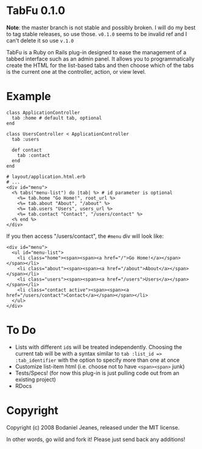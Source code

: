 TabFu 0.1.0
=====

**Note**: the master branch is not stable and possibly broken. I will do my best to tag stable releases, so use those. `v0.1.0` seems to be invalid ref and I can't delete it so use `v.1.0`

TabFu is a Ruby on Rails plug-in designed to ease the management of a 
tabbed interface such as an admin panel. It allows you to programmatically
create the HTML for the list-based tabs and then choose which of the tabs
is the current one at the controller, action, or view level.

Example
=======

    class ApplicationController
      tab :home # default tab, optional
    end
    
    class UsersController < ApplicationController
      tab :users
      
      def contact
        tab :contact
      end
    end
    
    # layout/application.html.erb
    # ...
    <div id="menu">
      <% tabs("menu-list") do |tab| %> # id parameter is optional
        <%= tab.home "Go Home!", root_url %>
        <%= tab.about "About", "/about" %>
        <%= tab.users "Users", users_url %>
        <%= tab.contact "Contact", "/users/contact" %>
      <% end %>
    </div>
    

If you then access "/users/contact", the `#menu` div will look like:

    <div id="menu">
      <ul id="menu-list">
        <li class="home"><span><span><a href="/">Go Home!</a></span></span></li>
        <li class="about"><span><span><a href="/about">About</a></span></span></li>
        <li class="users"><span><span><a href="/users">Users</a></span></span></li>
        <li class="contact active"><span><span><a href="/users/contact">Contact</a></span></span></li>
      </ul>
    </div>

To Do
=====

  - Lists with different `id`s will be treated independently. Choosing the current
    tab will be with a syntax similar to `tab :list_id => :tab_identifier` with the 
    option to specify more than one at once
  - Customize list-item html (i.e. choose not to have `<span><span>` junk)
  - Tests/Specs! (for now this plug-in is just pulling code out from an existing project)
  - RDocs

Copyright
=========

Copyright (c) 2008 Bodaniel Jeanes, released under the MIT license.

In other words, go wild and fork it! Please just send back any additions!
